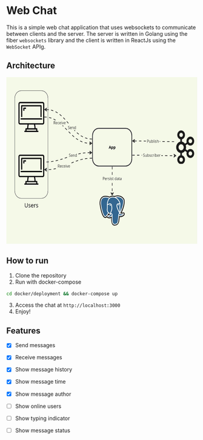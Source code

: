 # Web Chat

This is a simple web chat application that uses websockets to communicate between clients and the server. The server is written in Golang using the fiber `websockets` library and the client is written in ReactJs using the `WebSocket` APIg.

## Architecture
<p align="center">
  <img src="docs/images/web-chat.jpg" height="440">
</p>


## How to run
1. Clone the repository
2. Run with docker-compose
```bash
cd docker/deployment && docker-compose up
```
3. Access the chat at `http://localhost:3000`
4. Enjoy!

## Features
- [x] Send messages
- [x] Receive messages
- [x] Show message history
- [x] Show message time
- [x] Show message author
- [ ] Show online users
- [ ] Show typing indicator
- [ ] Show message status

